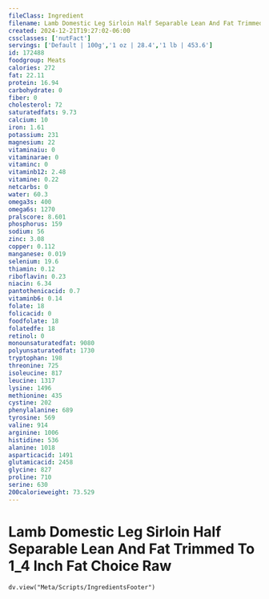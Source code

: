 ```yaml
---
fileClass: Ingredient
filename: Lamb Domestic Leg Sirloin Half Separable Lean And Fat Trimmed To 1_4 Inch Fat Choice Raw
created: 2024-12-21T19:27:02-06:00
cssclasses: ['nutFact']
servings: ['Default | 100g','1 oz | 28.4','1 lb | 453.6']
id: 172488
foodgroup: Meats
calories: 272
fat: 22.11
protein: 16.94
carbohydrate: 0
fiber: 0
cholesterol: 72
saturatedfats: 9.73
calcium: 10
iron: 1.61
potassium: 231
magnesium: 22
vitaminaiu: 0
vitaminarae: 0
vitaminc: 0
vitaminb12: 2.48
vitamine: 0.22
netcarbs: 0
water: 60.3
omega3s: 400
omega6s: 1270
pralscore: 8.601
phosphorus: 159
sodium: 56
zinc: 3.08
copper: 0.112
manganese: 0.019
selenium: 19.6
thiamin: 0.12
riboflavin: 0.23
niacin: 6.34
pantothenicacid: 0.7
vitaminb6: 0.14
folate: 18
folicacid: 0
foodfolate: 18
folatedfe: 18
retinol: 0
monounsaturatedfat: 9080
polyunsaturatedfat: 1730
tryptophan: 198
threonine: 725
isoleucine: 817
leucine: 1317
lysine: 1496
methionine: 435
cystine: 202
phenylalanine: 689
tyrosine: 569
valine: 914
arginine: 1006
histidine: 536
alanine: 1018
asparticacid: 1491
glutamicacid: 2458
glycine: 827
proline: 710
serine: 630
200calorieweight: 73.529
---
```


# Lamb Domestic Leg Sirloin Half Separable Lean And Fat Trimmed To 1_4 Inch Fat Choice Raw

```dataviewjs
dv.view("Meta/Scripts/IngredientsFooter")
```